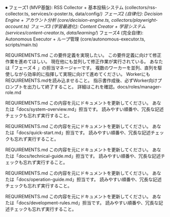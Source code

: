 ⏺ フェーズ1 (MVP基盤): RSS Collector + 基本投稿システム (collectors/rss-collector.ts,
   services/x-poster.ts, data/config/*)
  フェーズ2 (自律化): Decision Engine + アカウント分析 (core/decision-engine.ts,
  collectors/playwright-account.ts)
  フェーズ3 (学習最適化): Content Creator + 学習システム
  (services/content-creator.ts, data/learning/*)
  フェーズ4 (完全自律): Autonomous Executor + ループ管理
  (core/autonomous-executor.ts, scripts/main.ts)


REQUIREMENTS.md
この要件定義を実現したい。
この要件定義に向けて修正作業を進めてほしい。
現在他にも並列して修正作業が実行されている。
あなたは「フェーズ４ 」の担当マネージャーです。
複数のワーカーを並列、直列を駆使しながら効率的に指揮して実現に向けて進めてください。
WorkerにもREQUIREMENTS.mdを読み込ませること。
指示書作成後、必ずWorker向けプロンプトを出力して終了すること。
詳細はこれを確認。docs/roles/manager-role.md

REQUIREMENTS.md
この内容を元にドキュメントを更新してください。
あなたは「docs/system-overview.md」担当です。
読みやすい順番や、冗長な記述チェックも忘れず実行すること。

REQUIREMENTS.md
この内容を元にドキュメントを更新してください。
あなたは「docs/quick-start.md」担当です。
読みやすい順番や、冗長な記述チェックも忘れず実行すること。

REQUIREMENTS.md
この内容を元にドキュメントを更新してください。
あなたは「docs/technical-guide.md」担当です。
読みやすい順番や、冗長な記述チェックも忘れず実行すること。

REQUIREMENTS.md
この内容を元にドキュメントを更新してください。
あなたは「docs/operation-guide.md」担当です。
読みやすい順番や、冗長な記述チェックも忘れず実行すること。

REQUIREMENTS.md
この内容を元にドキュメントを更新してください。
あなたは「docs/development-rules.md」担当です。
読みやすい順番や、冗長な記述チェックも忘れず実行すること。